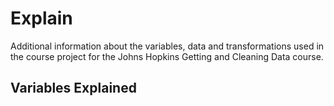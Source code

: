 # Explain
Additional information about the variables, data and transformations used in the course project for the Johns Hopkins Getting and Cleaning Data course.

## Variables Explained

